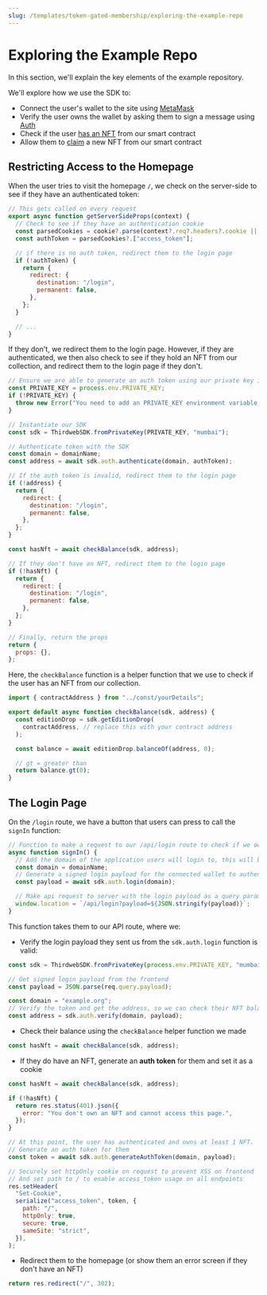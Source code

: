 ```yaml
---
slug: /templates/token-gated-membership/exploring-the-example-repo
---
```


# Exploring the Example Repo

In this section, we'll explain the key elements of the example repository.

We'll explore how we use the SDK to:

- Connect the user's wallet to the site using [MetaMask](/react/react.usemetamask)
- Verify the user owns the wallet by asking them to sign a message using [Auth](/auth)
- Check if the user [has an NFT](https://portal.thirdweb.com/pre-built-contracts/edition-drop#amount-of-tokens-owned-by-a-specific-wallet) from our smart contract
- Allow them to [claim](/react/react.useclaimnft) a new NFT from our smart contract

## Restricting Access to the Homepage

When the user tries to visit the homepage `/`, we check on the server-side to see if they have an authenticated token:

```jsx title="index.js"
// This gets called on every request
export async function getServerSideProps(context) {
  // Check to see if they have an authentication cookie
  const parsedCookies = cookie?.parse(context?.req?.headers?.cookie || "");
  const authToken = parsedCookies?.["access_token"];

  // if there is no auth token, redirect them to the login page
  if (!authToken) {
    return {
      redirect: {
        destination: "/login",
        permanent: false,
      },
    };
  }

  // ...
}
```

If they don't, we redirect them to the login page.
However, if they are authenticated, we then also check to see if they hold an NFT from our collection, and redirect them
to the login page if they don't.

```jsx title="index.js"
// Ensure we are able to generate an auth token using our private key instantiated SDK
const PRIVATE_KEY = process.env.PRIVATE_KEY;
if (!PRIVATE_KEY) {
  throw new Error("You need to add an PRIVATE_KEY environment variable.");
}

// Instantiate our SDK
const sdk = ThirdwebSDK.fromPrivateKey(PRIVATE_KEY, "mumbai");

// Authenticate token with the SDK
const domain = domainName;
const address = await sdk.auth.authenticate(domain, authToken);

// If the auth token is invalid, redirect them to the login page
if (!address) {
  return {
    redirect: {
      destination: "/login",
      permanent: false,
    },
  };
}

const hasNft = await checkBalance(sdk, address);

// If they don't have an NFT, redirect them to the login page
if (!hasNft) {
  return {
    redirect: {
      destination: "/login",
      permanent: false,
    },
  };
}

// Finally, return the props
return {
  props: {},
};
```

Here, the `checkBalance` function is a helper function that we use to check if the user has an NFT from our collection.

```jsx title="checkBalance.js"
import { contractAddress } from "../const/yourDetails";

export default async function checkBalance(sdk, address) {
  const editionDrop = sdk.getEditionDrop(
    contractAddress, // replace this with your contract address
  );

  const balance = await editionDrop.balanceOf(address, 0);

  // gt = greater than
  return balance.gt(0);
}
```

## The Login Page

On the `/login` route, we have a button that users can press to call the `signIn` function:

```jsx title="login.js"
// Function to make a request to our /api/login route to check if we own an NFT.
async function signIn() {
  // Add the domain of the application users will login to, this will be used throughout the login process
  const domain = domainName;
  // Generate a signed login payload for the connected wallet to authenticate with
  const payload = await sdk.auth.login(domain);

  // Make api request to server with the login payload as a query param
  window.location = `/api/login?payload=${JSON.stringify(payload)}`;
}
```

This function takes them to our API route, where we:

- Verify the login payload they sent us from the `sdk.auth.login` function is valid:

```jsx title="api/login.js"
const sdk = ThirdwebSDK.fromPrivateKey(process.env.PRIVATE_KEY, "mumbai");

// Get signed login payload from the frontend
const payload = JSON.parse(req.query.payload);

const domain = "example.org";
// Verify the token and get the address, so we can check their NFT balance
const address = sdk.auth.verify(domain, payload);
```

- Check their balance using the `checkBalance` helper function we made

```jsx title="api/login.js"
const hasNft = await checkBalance(sdk, address);
```

- If they do have an NFT, generate an **auth token** for them and set it as a cookie

```jsx title="api/login.js"
const hasNft = await checkBalance(sdk, address);

if (!hasNft) {
  return res.status(401).json({
    error: "You don't own an NFT and cannot access this page.",
  });
}

// At this point, the user has authenticated and owns at least 1 NFT.
// Generate an auth token for them
const token = await sdk.auth.generateAuthToken(domain, payload);

// Securely set httpOnly cookie on request to prevent XSS on frontend
// And set path to / to enable access_token usage on all endpoints
res.setHeader(
  "Set-Cookie",
  serialize("access_token", token, {
    path: "/",
    httpOnly: true,
    secure: true,
    sameSite: "strict",
  }),
);
```

- Redirect them to the homepage (or show them an error screen if they don't have an NFT)

```jsx
return res.redirect("/", 302);
```
